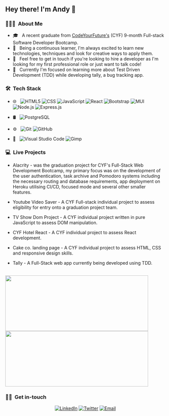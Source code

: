 <h2> Hey there! I'm Andy 👋</h2>

<h3> 👨🏻‍💻 &nbsp;About Me </h3>

- 🎓 &nbsp; A recent graduate from [CodeYourFuture's](https://github.com/CodeYourFuture) (CYF) 9-month Full-stack Software Developer Bootcamp.
- 💬 &nbsp; Being a continuous learner, I'm always excited to learn new technologies, techniques and look for creative ways to apply them.
- 💼 &nbsp; Feel free to get in touch if you're looking to hire a developer as I'm looking for my first professional role or just want to talk code!
- 🌱 &nbsp; Currently I'm focused on learning more about Test Driven Development (TDD) while developing tally, a bug tracking app.

<h3> 🛠 &nbsp;Tech Stack</h3>

- 🌐 &nbsp;
  ![HTML5](https://img.shields.io/badge/-HTML5-333333?style=flat&logo=HTML5)
  ![CSS](https://img.shields.io/badge/-CSS-333333?style=flat&logo=CSS3&logoColor=1572B6)
  ![JavaScript](https://img.shields.io/badge/-JavaScript-333333?style=flat&logo=javascript)
  ![React](https://img.shields.io/badge/-React-333333?style=flat&logo=react)
  ![Bootstrap](https://img.shields.io/badge/-Bootstrap-333333?style=flat&logo=bootstrap&logoColor=563D7C)
  ![MUI](https://img.shields.io/badge/-MUI-333333?style=flat&logo=MUI&logoColor=3f51b5)
  ![Node.js](https://img.shields.io/badge/-Node.js-333333?style=flat&logo=node.js)
  ![Express.js](https://img.shields.io/badge/-Express.js-333333?style=flat&logo=express)

- 🛢 &nbsp;
  ![PostgreSQL](https://img.shields.io/badge/-PostgreSQL-333333?style=flat&logo=postgresql)
- ⚙️ &nbsp;
  ![Git](https://img.shields.io/badge/-Git-333333?style=flat&logo=git)
  ![GitHub](https://img.shields.io/badge/-GitHub-333333?style=flat&logo=github)
- 🔧 &nbsp;
  ![Visual Studio Code](https://img.shields.io/badge/-Visual%20Studio%20Code-333333?style=flat&logo=visual-studio-code&logoColor=007ACC)
  ![Gimp](https://img.shields.io/badge/-Gimp-333333?style=flat&logo=Gimp&logoColor=786f58)
  
<h3>💻 &nbsp;Live Projects </h3>

- Alacrity - was the graduation project for CYF's Full-Stack Web Development Bootcamp, my primary focus was on the development of the user authentication, task archive and Pomodoro systems including the necessary routing and database requirements, app deployment on Heroku utilising CI/CD, focused mode and several other smaller features.

- Youtube Video Saver - A CYF Full-stack individual project to assess eligibility for entry onto a graduation project team.
- TV Show Dom Project - A CYF individual project written in pure JavaScript to assess DOM manipulation.
- CYF Hotel React - A CYF individual project to assess React development.
- Cake co. landing page - A CYF individual project to assess HTML, CSS and responsive design skills.
- Tally - A Full-Stack web app currently being developed using TDD.

<br/>
<a href="https://github.com/andy-robertson">
  <img height="175em" width="450em" src="https://github-readme-stats.vercel.app/api?username=andy-robertson&theme=buefy&show_icons=true" />
  <img height="175em" width="450em" src="https://github-readme-stats.vercel.app/api/top-langs/?username=andy-robertson&theme=buefy&layout=compact" />
</a>
<br/>

<h3> 🤝🏻 &nbsp;Get in-touch </h3>

<p align="center">
<a href="https://www.linkedin.com/in/andrew-j-r/"><img alt="LinkedIn" src="https://img.shields.io/badge/LinkedIn-Andy%20Robertson-blue?style=flat-square&logo=linkedin"></a>
<a href="https://www.twitter.com/AndyR_Decoded/"><img alt="Twitter" src="https://img.shields.io/badge/Twitter-Andy%20Robertson-blue?style=flat-square&logo=Twitter"></a>
<a href="mailto:andy.robertson@posgteo.uk"><img alt="Email" src="https://img.shields.io/badge/Email-andy.robertson@posteo.uk-blue?style=flat-square&logo=gmail"></a>
</p>
